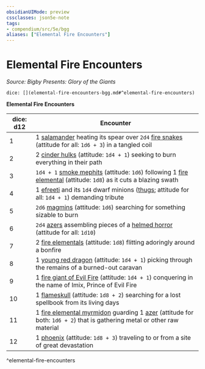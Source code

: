 ```yaml
---
obsidianUIMode: preview
cssclasses: json5e-note
tags:
- compendium/src/5e/bgg
aliases: ["Elemental Fire Encounters"]
---
```

# Elemental Fire Encounters
*Source: Bigby Presents: Glory of the Giants* 

`dice: [](elemental-fire-encounters-bgg.md#^elemental-fire-encounters)`

**Elemental Fire Encounters**

| dice: d12 | Encounter |
|-----------|-----------|
| 1 | 1 [salamander](/compendium/bestiary/elemental/salamander.md) heating its spear over `2d4` [fire snakes](/compendium/bestiary/elemental/fire-snake.md) (attitude for all: `1d6 + 3`) in a tangled coil |
| 2 | 2 [cinder hulks](/compendium/bestiary/elemental/cinder-hulk-bgg.md) (attitude: `1d4 + 1`) seeking to burn everything in their path |
| 3 | `1d4 + 1` [smoke mephits](/compendium/bestiary/elemental/smoke-mephit.md) (attitude: `1d6`) following 1 [fire elemental](/compendium/bestiary/elemental/fire-elemental.md) (attitude: `1d8`) as it cuts a blazing swath |
| 4 | 1 [efreeti](/compendium/bestiary/elemental/efreeti.md) and its `1d4` dwarf minions ([thugs](/compendium/bestiary/humanoid/thug.md); attitude for all: `1d4 + 1`) demanding tribute |
| 5 | `2d6` [magmins](/compendium/bestiary/elemental/magmin.md) (attitude: `1d6`) searching for something sizable to burn |
| 6 | `2d4` [azers](/compendium/bestiary/elemental/azer.md) assembling pieces of a [helmed horror](/compendium/bestiary/construct/helmed-horror.md) (attitude for all: `1d10`) |
| 7 | 2 [fire elementals](/compendium/bestiary/elemental/fire-elemental.md) (attitude: `1d8`) flitting adoringly around a bonfire |
| 8 | 1 [young red dragon](/compendium/bestiary/dragon/young-red-dragon.md) (attitude: `1d4 + 1`) picking through the remains of a burned-out caravan |
| 9 | 1 [fire giant of Evil Fire](/compendium/bestiary/giant/fire-giant-of-evil-fire-bgg.md) (attitude: `1d4 + 1`) conquering in the name of Imix, Prince of Evil Fire |
| 10 | 1 [flameskull](/compendium/bestiary/undead/flameskull.md) (attitude: `1d8 + 2`) searching for a lost spellbook from its living days |
| 11 | 1 [fire elemental myrmidon](/compendium/bestiary/elemental/fire-elemental-myrmidon-mpmm.md) guarding 1 [azer](/compendium/bestiary/elemental/azer.md) (attitude for both: `1d6 + 2`) that is gathering metal or other raw material |
| 12 | 1 [phoenix](/compendium/bestiary/elemental/phoenix-mpmm.md) (attitude: `1d8 + 3`) traveling to or from a site of great devastation |
^elemental-fire-encounters
